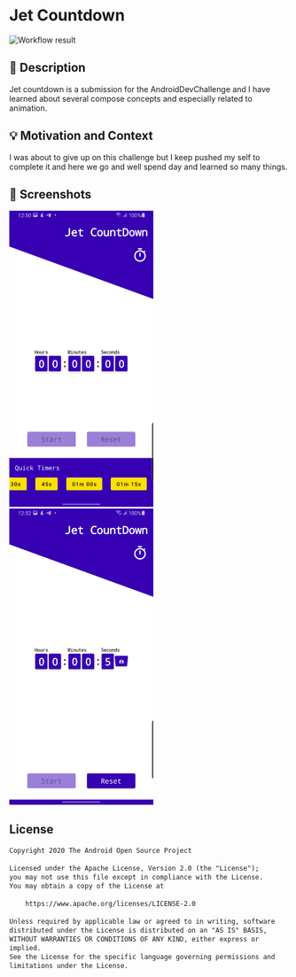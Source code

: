 # Jet Countdown

<!--- Replace <OWNER> with your Github Username and <REPOSITORY> with the name of your repository. -->
<!--- You can find both of these in the url bar when you open your repository in github. -->
![Workflow result](https://github.com/moinkhan-in/android-dev-challange-compose-w2/workflows/Check/badge.svg)


## :scroll: Description
<!--- Describe your app in one or two sentences -->
Jet countdown is a submission for the AndroidDevChallenge and I have learned about several compose concepts and especially related to animation.


## :bulb: Motivation and Context
<!--- Optionally point readers to interesting parts of your submission. -->
<!--- What are you especially proud of? --> 
I was about to give up on this challenge but I keep pushed my self to complete it and here we go and well spend day and learned so many things.

## :camera_flash: Screenshots
<!-- You can add more screenshots here if you like -->
<img src="/results/screenshot_1.png" width="260">&emsp;<img src="/results/screenshot_2.png" width="260">

## License
```
Copyright 2020 The Android Open Source Project

Licensed under the Apache License, Version 2.0 (the "License");
you may not use this file except in compliance with the License.
You may obtain a copy of the License at

    https://www.apache.org/licenses/LICENSE-2.0

Unless required by applicable law or agreed to in writing, software
distributed under the License is distributed on an "AS IS" BASIS,
WITHOUT WARRANTIES OR CONDITIONS OF ANY KIND, either express or implied.
See the License for the specific language governing permissions and
limitations under the License.
```